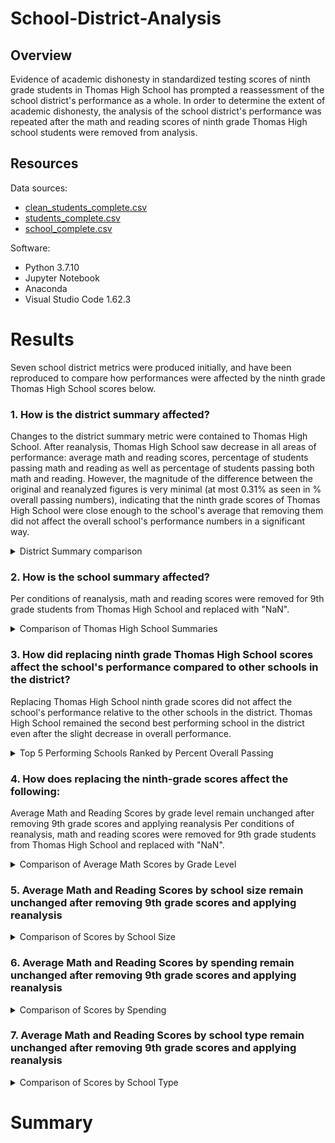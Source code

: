# School-District-Analysis

## Overview
Evidence of academic dishonesty in standardized testing scores of ninth grade students in Thomas High School has prompted a reassessment of the school district's performance as a whole. In order to determine the extent of academic dishonesty, the analysis of the school district's performance was repeated after the math and reading scores of ninth grade Thomas High school students were removed from analysis. 

## Resources
Data sources: 
* [clean_students_complete.csv](Resources/clean_students_complete.csv)
* [students_complete.csv](Resources/students_complete.csv)
* [school_complete.csv](Resources/school_complete.csv) <!--link the CSVs after uploading-->

Software:
* Python 3.7.10
* Jupyter Notebook
* Anaconda
* Visual Studio Code 1.62.3

# Results
Seven school district metrics were produced initially, and have been reproduced to compare how performances were affected by the ninth grade Thomas High School scores below.

### 1. How is the district summary affected?
Changes to the district summary metric were contained to Thomas High School. After reanalysis, Thomas High School saw decrease in all areas of performance: average math and reading scores, percentage of students passing math and reading as well as percentage of students passing both math and reading. However, the magnitude of the difference between the original and reanalyzed figures is very minimal (at most 0.31% as seen in % overall passing numbers), indicating that the ninth grade scores of Thomas High School were close enough to the school's average that removing them did not affect the overall school's performance numbers in a significant way.
    <details>
    <summary>District Summary comparison</summary>
    Reanalyzed
    <img src="Resources/images/district_summary_reanalyzed.png"> 
    Original
    <img src="Resources/images/district_summary_original.png"> 
    </details>

### 2. How is the school summary affected? 
Per conditions of reanalysis, math and reading scores were removed for 9th grade students from Thomas High School and replaced with "NaN".
    <details>
    <summary>Comparison of Thomas High School Summaries</summary>
      Reanalyzed
    <img src="Resources/images/THS_school_summary_reanalyzed.png"> 
      Original
    <img src="Resources/images/THS_school_summary_original.png"> 
    </details>

### 3. How did replacing ninth grade Thomas High School scores affect the school's performance compared to other schools in the district?
Replacing Thomas High School ninth grade scores did not affect the school's performance relative to the other schools in the district.
Thomas High School remained the second best performing school in the district even after the slight decrease in overall performance.
    <details>
    <summary>Top 5 Performing Schools Ranked by Percent Overall Passing</summary>
      Reanalyzed
    <img src="Resources/images/top_performing_5_reanalyzed.png"> 
      Original
    <img src="Resources/images/top_performing_5_original.png"> 
    </details>

### 4. How does replacing the ninth-grade scores affect the following:
Average Math and Reading Scores by grade level remain unchanged after removing 9th grade scores and applying reanalysis
Per conditions of reanalysis, math and reading scores were removed for 9th grade students from Thomas High School and replaced with "NaN".
<details>
<summary>Comparison of Average Math Scores by Grade Level</summary>
  Reanalyzed Math by Grade
<img src="Resources/images/math_scores_by_grade_reanalyzed.png">
  Original Math by Grade
<img src="Resources/images/math_scores_by_grade_original.png"> 
  Reanalyzed Reading by Grade
<img src="Resources/images/reading_scores_by_grade_reanalyzed.png"> 
  Original Reading by Grade
<img src="Resources/images/reading_scores_by_grade_original.png"> 
</details>

### 5. Average Math and Reading Scores by school size remain unchanged after removing 9th grade scores and applying reanalysis

<details>
<summary>Comparison of Scores by School Size</summary>
  Reanalyzed
<img src="Resources/images/scores_by_school_size_reanalyzed.png">
  Original
<img src="Resources/images/scores_by_school_size_original.png"> 
</details>

### 6. Average Math and Reading Scores by spending remain unchanged after removing 9th grade scores and applying reanalysis
<details>
<summary>Comparison of Scores by Spending</summary>
  Reanalyzed
<img src="Resources/images/scores_by spending_reanalyzed.png"> 
  Original
<img src="Resources/images/scores_by_spending_original.png"> 
</details>

### 7. Average Math and Reading Scores by school type remain unchanged after removing 9th grade scores and applying reanalysis
<details>
<summary>Comparison of Scores by School Type</summary>
  Reanalyzed
<img src="Resources/images/scores_by_school_type_reanalyzed.png"> 
  Original
<img src="Resources/images/scores_by_school_type_original.png"> 
</details>

# Summary
